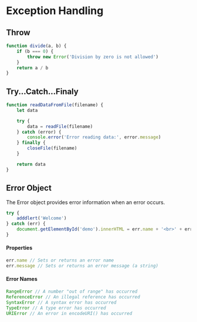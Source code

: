 # Exception Handling

## Throw

```js
function divide(a, b) {
    if (b === 0) {
        throw new Error('Division by zero is not allowed')
    }
    return a / b
}
```

## Try...Catch...Finaly

```js
function readDataFromFile(filename) {
    let data

    try {
        data = readFile(filename)
    } catch (error) {
        console.error('Error reading data:', error.message)
    } finally {
        closeFile(filename)
    }

    return data
}
```

## Error Object

The Error object provides error information when an error occurs.

```js
try {
    adddlert('Welcome')
} catch (err) {
    document.getElementById('demo').innerHTML = err.name + '<br>' + err.message
}
```

#### Properties

```js
err.name // Sets or returns an error name
err.message // Sets or returns an error message (a string)
```

#### Error Names

```js
RangeError // A number "out of range" has occurred
ReferenceError // An illegal reference has occurred
SyntaxError // A syntax error has occurred
TypeError // A type error has occurred
URIError // An error in encodeURI() has occurred
```
